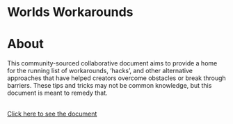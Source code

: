 # Worlds Workarounds  

# __About__  
  This community-sourced collaborative document aims to provide a home for the running list of workarounds, ‘hacks’, and other alternative approaches that have helped creators overcome obstacles or break through barriers. These tips and tricks may not be common knowledge, but this document is meant to remedy that.
  <br><br>

  [Click here to see the document](https://github.com/MHCPCreators/worlds-workarounds/blob/main/worlds-workarounds.md)
